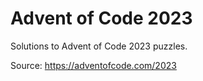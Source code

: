# Advent of Code 2023

Solutions to Advent of Code 2023 puzzles. 

Source: https://adventofcode.com/2023
